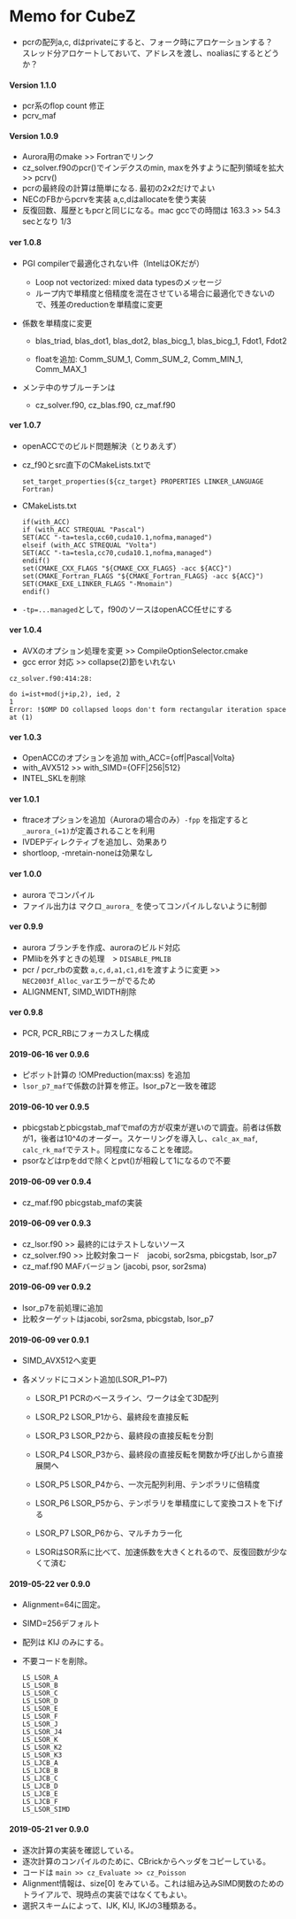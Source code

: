 # Memo for CubeZ

- pcrの配列a,c, dはprivateにすると、フォーク時にアロケーションする？　スレッド分アロケートしておいて、アドレスを渡し、noaliasにするとどうか？


####  Version 1.1.0
- pcr系のflop count 修正
- pcrv_maf


####  Version 1.0.9
- Aurora用のmake >> Fortranでリンク
- cz_solver.f90のpcr()でインデクスのmin, maxを外すように配列領域を拡大 >> pcrv()
- pcrの最終段の計算は簡単になる. 最初の2x2だけでよい
- NECのFBからpcrvを実装 a,c,dはallocateを使う実装
- 反復回数、履歴ともpcrと同じになる。mac gccでの時間は 163.3  >> 54.3 secとなり 1/3


#### ver 1.0.8
- PGI compilerで最適化されない件（IntelはOKだが）
  - Loop not vectorized: mixed data typesのメッセージ
  - ループ内で単精度と倍精度を混在させている場合に最適化できないので、残差のreductionを単精度に変更

- 係数を単精度に変更
  - blas_triad, blas_dot1, blas_dot2, blas_bicg_1, blas_bicg_1, Fdot1, Fdot2
  
  - floatを追加: Comm_SUM_1, Comm_SUM_2, Comm_MIN_1, Comm_MAX_1
  
- メンテ中のサブルーチンは
  - cz_solver.f90, cz_blas.f90, cz_maf.f90


#### ver 1.0.7
- openACCでのビルド問題解決（とりあえず）
- cz_f90とsrc直下のCMakeLists.txtで
  ~~~
  set_target_properties(${cz_target} PROPERTIES LINKER_LANGUAGE Fortran)
  ~~~
  
- CMakeLists.txt
  
  ~~~
  if(with_ACC)
  if (with_ACC STREQUAL "Pascal")
  SET(ACC "-ta=tesla,cc60,cuda10.1,nofma,managed")
  elseif (with_ACC STREQUAL "Volta")
  SET(ACC "-ta=tesla,cc70,cuda10.1,nofma,managed")
  endif()
  set(CMAKE_CXX_FLAGS "${CMAKE_CXX_FLAGS} -acc ${ACC}")
  set(CMAKE_Fortran_FLAGS "${CMAKE_Fortran_FLAGS} -acc ${ACC}")
  SET(CMAKE_EXE_LINKER_FLAGS "-Mnomain")
  endif()
  ~~~

- `-tp=...managed`として，f90のソースはopenACC任せにする


#### ver 1.0.4
- AVXのオプション処理を変更 >> CompileOptionSelector.cmake
- gcc error 対応 >> collapse(2)節をいれない

~~~
cz_solver.f90:414:28:

do i=ist+mod(j+ip,2), ied, 2
1
Error: !$OMP DO collapsed loops don't form rectangular iteration space at (1)
~~~

#### ver 1.0.3
- OpenACCのオプションを追加 with_ACC={off|Pascal|Volta}
- with_AVX512 >> with_SIMD={OFF|256|512}
- INTEL_SKLを削除


#### ver 1.0.1
- ftraceオプションを追加（Auroraの場合のみ）`-fpp` を指定すると`_aurora_(=1)`が定義されることを利用
- IVDEPディレクティブを追加し、効果あり
- shortloop, -mretain-noneは効果なし


#### ver 1.0.0
- aurora でコンパイル
- ファイル出力は マクロ`_aurora_` を使ってコンパイルしないように制御


#### ver 0.9.9
- aurora ブランチを作成、auroraのビルド対応
- PMlibを外すときの処理　> `DISABLE_PMLIB`
- pcr / pcr_rbの変数 `a,c,d,a1,c1,d1`を渡すように変更 >> `NEC2003f_Alloc_var`エラーがでるため
- ALIGNMENT, SIMD_WIDTH削除



#### ver 0.9.8
- PCR, PCR_RBにフォーカスした構成

#### 2019-06-16 ver 0.9.6
- ピボット計算の !OMPreduction(max:ss) を追加
- `lsor_p7_maf`で係数の計算を修正。lsor_p7と一致を確認


#### 2019-06-10 ver 0.9.5
- pbicgstabとpbicgstab_mafでmafの方が収束が遅いので調査。前者は係数が1，後者は10^4のオーダー。スケーリングを導入し、`calc_ax_maf`, `calc_rk_maf`でテスト。同程度になることを確認。
- psorなどはrpをddで除くとpvt()が相殺して1になるので不要


#### 2019-06-09 ver 0.9.4
- cz_maf.f90 pbicgstab_mafの実装


#### 2019-06-09 ver 0.9.3
- cz_lsor.f90  >> 最終的にはテストしないソース
- cz_solver.f90 >> 比較対象コード　jacobi, sor2sma, pbicgstab, lsor_p7
- cz_maf.f90 MAFバージョン (jacobi, psor, sor2sma)


#### 2019-06-09 ver 0.9.2
-  lsor_p7を前処理に追加
- 比較ターゲットはjacobi, sor2sma, pbicgstab, lsor_p7



#### 2019-06-09 ver 0.9.1
-  SIMD_AVX512へ変更

- 各メソッドにコメント追加(LSOR_P1~P7)
  - LSOR_P1     PCRのベースライン、ワークは全て3D配列
  - LSOR_P2     LSOR_P1から、最終段を直接反転
  - LSOR_P3     LSOR_P2から、最終段の直接反転を分割
  - LSOR_P4     LSOR_P3から、最終段の直接反転を関数か呼び出しから直接展開へ
  - LSOR_P5     LSOR_P4から、一次元配列利用、テンポラリに倍精度
  - LSOR_P6     LSOR_P5から、テンポラリを単精度にして変換コストを下げる
  - LSOR_P7     LSOR_P6から、マルチカラー化
  
  - LSORはSOR系に比べて、加速係数を大きくとれるので、反復回数が少なくて済む


#### 2019-05-22 ver 0.9.0

- Alignment=64に固定。
- SIMD=256デフォルト
- 配列は KIJ のみにする。
- 不要コードを削除。

	~~~
	LS_LSOR_A
	LS_LSOR_B
	LS_LSOR_C
	LS_LSOR_D
	LS_LSOR_E
	LS_LSOR_F
	LS_LSOR_J
    LS_LSOR_J4
    LS_LSOR_K
    LS_LSOR_K2
    LS_LSOR_K3
    LS_LJCB_A
    LS_LJCB_B
    LS_LJCB_C
    LS_LJCB_D
    LS_LJCB_E
    LS_LJCB_F
    LS_LSOR_SIMD
	~~~


#### 2019-05-21 ver 0.9.0

- 逐次計算の実装を確認している。
- 逐次計算のコンパイルのために、CBrickからヘッダをコピーしている。
- コードは `main >> cz_Evaluate >> cz_Poisson`
- Alignment情報は、size[0] をみている。これは組み込みSIMD関数のためのトライアルで、現時点の実装ではなくてもよい。
- 選択スキームによって、IJK, KIJ, IKJの3種類ある。

